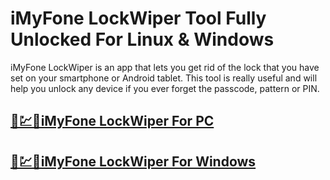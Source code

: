 # iMyFone LockWiper Tool Fully Unlocked For Linux & Windows




iMyFone LockWiper is an app that lets you get rid of the lock that you have set on your smartphone or Android tablet. This tool is really useful and will help you unlock any device if you ever forget the passcode, pattern or PIN.





## [🚀💹🎉iMyFone LockWiper For PC](https://tinyurl.com/5n8xttf6)

## [🚀💹🎉iMyFone LockWiper For Windows            ](https://tinyurl.com/5n8xttf6)
